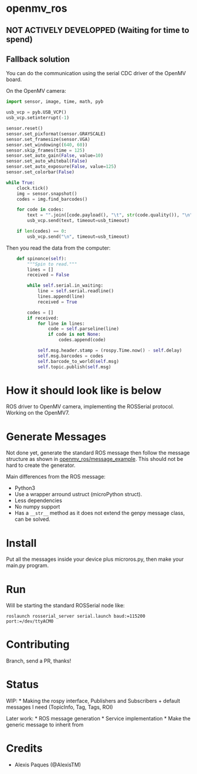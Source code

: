 # openmv_ros

## NOT ACTIVELY DEVELOPPED (Waiting for time to spend)

## Fallback solution

You can do the communication using the serial CDC driver of the OpenMV board.

On the OpenMV camera:
```python
import sensor, image, time, math, pyb

usb_vcp = pyb.USB_VCP()
usb_vcp.setinterrupt(-1)

sensor.reset()
sensor.set_pixformat(sensor.GRAYSCALE)
sensor.set_framesize(sensor.VGA)
sensor.set_windowing((640, 60))
sensor.skip_frames(time = 125)
sensor.set_auto_gain(False, value=10)
sensor.set_auto_whitebal(False)
sensor.set_auto_exposure(False, value=125)
sensor.set_colorbar(False)

while True:
    clock.tick()
    img = sensor.snapshot()
    codes = img.find_barcodes()

    for code in codes:
        text = "".join([code.payload(), "\t", str(code.quality()), "\n"])
        usb_vcp.send(text, timeout=usb_timeout)

    if len(codes) == 0:
        usb_vcp.send("\n", timeout=usb_timeout)
```

Then you read the data from the computer:

```python
    def spinonce(self):
        """Spin to read."""
        lines = []
        received = False

        while self.serial.in_waiting:
            line = self.serial.readline()
            lines.append(line)
            received = True

        codes = []
        if received:
            for line in lines:
                code = self.parseline(line)
                if code is not None:
                    codes.append(code)

            self.msg.header.stamp = (rospy.Time.now() - self.delay)
            self.msg.barcodes = codes
            self.barcode_to_world(self.msg)
            self.topic.publish(self.msg)
``` 

# How it should look like is below

ROS driver to OpenMV camera, implementing the ROSSerial protocol. Working on the OpenMV7.

# Generate Messages

Not done yet, generate the standard ROS message then follow the message structure as shown in [openmv_ros/message_example](openmv_ros/message_example). This should not be hard to create the generator. 

Main differences from the ROS message: 
 - Python3 
 - Use a wrapper arround ustruct (microPython struct).
 - Less dependencies
 - No numpy support
 - Has a `__str__` method as it does not extend the genpy message class, can be solved.

# Install

Put all the messages inside your device plus microros.py, then make your main.py program.

# Run

Will be starting the standard ROSSerial node like:

```
roslaunch rosserial_server serial.launch baud:=115200 port:=/dev/ttyACM0
```

# Contributing

Branch, send a PR, thanks!

# Status

WIP:
    * Making the rospy interface, Publishers and Subscribers + default messages I need (TopicInfo, Tag, Tags, ROI)

Later work: 
    * ROS message generation
    * Service implementation
    * Make the generic message to inherit from

# Credits

* Alexis Paques (@AlexisTM)
